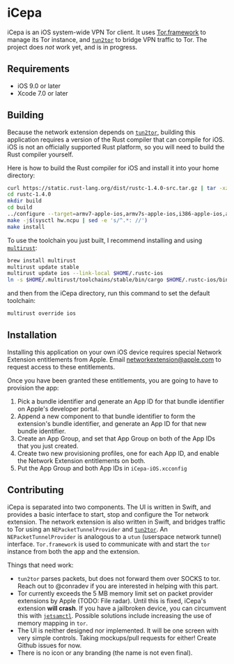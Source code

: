 # iCepa

iCepa is an iOS system-wide VPN Tor client. It uses [Tor.framework](https://github.com/iCepa/Tor.framework) to manage its Tor instance, and [`tun2tor`](https://github.com/iCepa/tun2tor) to bridge VPN traffic to Tor. The project does *not* work yet, and is in progress.

## Requirements

- iOS 9.0 or later
- Xcode 7.0 or later

## Building

Because the network extension depends on [`tun2tor`](https://github.com/iCepa/tun2tor), building this application requires a version of the Rust compiler that can compile for iOS. iOS is not an officially supported Rust platform, so you will need to build the Rust compiler yourself.

Here is how to build the Rust compiler for iOS and install it into your home directory:

```sh
curl https://static.rust-lang.org/dist/rustc-1.4.0-src.tar.gz | tar -xz
cd rustc-1.4.0
mkdir build
cd build
../configure --target=armv7-apple-ios,armv7s-apple-ios,i386-apple-ios,aarch64-apple-ios,x86_64-apple-ios --prefix=$HOME/.rustc-ios
make -j$(sysctl hw.ncpu | sed -e 's/^.*: //')
make install
```

To use the toolchain you just built, I recommend installing and using [`multirust`](https://github.com/brson/multirust):

```sh
brew install multirust
multirust update stable
multirust update ios --link-local $HOME/.rustc-ios
ln -s $HOME/.multirust/toolchains/stable/bin/cargo $HOME/.rustc-ios/bin/cargo
```

and then from the iCepa directory, run this command to set the default toolchain:

```sh
multirust override ios
```

## Installation

Installing this application on your own iOS device requires special Network Extension entitlements from Apple. Email [networkextension@apple.com](mailto:networkextension@apple.com) to request access to these entitlements.

Once you have been granted these entitlements, you are going to have to provision the app:

1. Pick a bundle identifier and generate an App ID for that bundle identifier on Apple's developer portal.
2. Append a new component to that bundle identifier to form the extension's bundle identifier, and generate an App ID for that new bundle identifier.
3. Create an App Group, and set that App Group on both of the App IDs that you just created.
4. Create two new provisioning profiles, one for each App ID, and enable the Network Extension entitlements on both.
5. Put the App Group and both App IDs in `iCepa-iOS.xcconfig`

## Contributing

iCepa is separated into two components. The UI is written in Swift, and provides a basic interface to start, stop and configure the Tor network extension. The network extension is also written in Swift, and bridges traffic to Tor using an `NEPacketTunnelProvider` and [`tun2tor`](https://github.com/iCepa/tun2tor). An `NEPacketTunnelProvider` is analogous to a `utun` (userspace network tunnel) interface. `Tor.framework` is used to communicate with and start the `tor` instance from both the app and the extension.

Things that need work:
- `tun2tor` parses packets, but does not forward them over SOCKS to tor. Reach out to @conradev if you are interested in helping with this part.
- Tor currently exceeds the 5 MB memory limit set on packet provider extensions by Apple (TODO: File radar). Until this is fixed, iCepa's extension **will crash**. If you have a jailbroken device, you can circumvent this with [`jetsamctl`](https://github.com/conradev/jetsamctl). Possible solutions include increasing the use of memory mapping in `tor`.
- The UI is neither designed nor implemented. It will be one screen with very simple controls. Taking mockups/pull requests for either! Create Github issues for now.
- There is no icon or any branding (the name is not even final).

